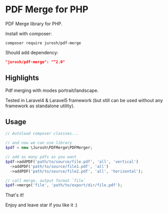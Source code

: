 # PDF Merge for PHP

PDF Merge library for PHP.

Install with composer:

`composer require jurosh/pdf-merge`

Should add dependency:

```json
"jurosh/pdf-merge": "^2.0"
```

## Highlights

Pdf merging with modes portrait/landscape.

Tested in Laravel4 & Laravel5 framework (but still can be used without any framework as standalone utility).

## Usage

```php
// Autoload composer classses...

// and now we can use library
$pdf = new \Jurosh\PDFMerge\PDFMerger;

// add as many pdfs as you want
$pdf->addPDF('path/to/source/file.pdf', 'all', 'vertical')
  ->addPDF('path/to/source/file1.pdf', 'all')
  ->addPDF('path/to/source/file2.pdf', 'all', 'horizontal');

// call merge, output format `file`
$pdf->merge('file', 'path/to/export/dir/file.pdf');
```

That's it!

Enjoy and leave star if you like it :)
